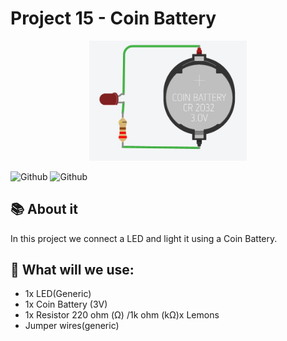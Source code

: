 # Project 15 - Coin Battery
<p align="center">
	<img src="https://github.com/JonanthaW/Arduino-Projects/blob/main/Project 15 - Coin Battery/working.jpg" width="50%" />
</p>

![Github](https://img.shields.io/badge/Difficulty-Easy-success)
![Github](https://img.shields.io/github/last-commit/JonanthaW/Arduino-Projects)

## :books: About it

In this project we connect a LED and light it using a Coin Battery.

## :floppy_disk: What will we use:
<ul>
		<li>1x LED(Generic)</li>
		<li>1x Coin Battery (3V)</li>
		<li>1x Resistor 220 ohm (Ω) /1k ohm (kΩ)x Lemons</li>
		<li>Jumper wires(generic)</li>
</ul>